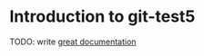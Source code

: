 # Introduction to git-test5

TODO: write [great documentation](http://jacobian.org/writing/what-to-write/)
